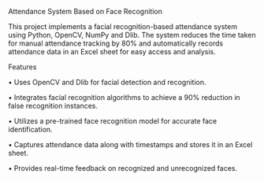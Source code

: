 Attendance System Based on Face Recognition

This project implements a facial recognition-based attendance system using Python, OpenCV, NumPy and Dlib. The system reduces the time taken for manual attendance tracking by 80% and automatically records attendance data in an Excel sheet for easy access and analysis.

Features

•	Uses OpenCV and Dlib for facial detection and recognition.

•	Integrates facial recognition algorithms to achieve a 90% reduction in false recognition instances.

•	Utilizes a pre-trained face recognition model for accurate face identification.

•	Captures attendance data along with timestamps and stores it in an Excel sheet.

•	Provides real-time feedback on recognized and unrecognized faces. 
